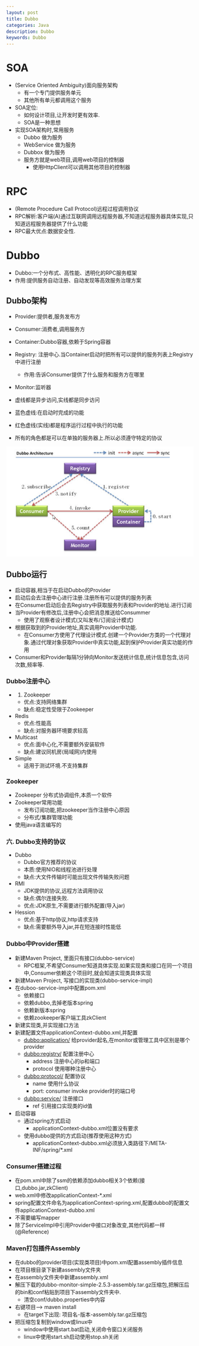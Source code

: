 ```yaml
---
layout: post
title: Dubbo
categories: Java
description: Dubbo
keywords: Dubbo
---
```


# SOA
- (Service Oriented Ambiguity)面向服务架构
    - 有一个专门提供服务单元
    - 其他所有单元都调用这个服务
- SOA定位:
    - 如何设计项目,让开发时更有效率.
    - SOA是一种思想
- 实现SOA架构时,常用服务
    - Dubbo 做为服务
    - WebService 做为服务
    - Dubbox 做为服务
    - 服务方就是web项目,调用web项目的控制器
        - 使用HttpClient可以调用其他项目的控制器


# RPC
- (Remote Procedure Call Protocol)远程过程调用协议
- RPC解析:客户端(A)通过互联网调用远程服务器,不知道远程服务器具体实现,只知道远程服务器提供了什么功能
- RPC最大优点:数据安全性.

# Dubbo
- Dubbo:一个分布式、高性能、透明化的RPC服务框架
- 作用:提供服务自动注册、自动发现等高效服务治理方案

## Dubbo架构
- Provider:提供者,服务发布方
- Consumer:消费者,调用服务方
- Container:Dubbo容器,依赖于Spring容器
- Registry: 注册中心.当Container启动时把所有可以提供的服务列表上Registry中进行注册
    - 作用:告诉Consumer提供了什么服务和服务方在哪里
- Monitor:监听器

- 虚线都是异步访问,实线都是同步访问
- 蓝色虚线:在启动时完成的功能
- 红色虚线(实线)都是程序运行过程中执行的功能
- 所有的角色都是可以在单独的服务器上.所以必须遵守特定的协议

![Dubbo-architecture.png](/images/java/Dubbo-architecture.png)

## Dubbo运行
- 启动容器,相当于在启动Dubbo的Provider
- 启动后会去注册中心进行注册.注册所有可以提供的服务列表
- 在Consumer启动后会去Registry中获取服务列表和Provider的地址.进行订阅
- 当Provider有修改后,注册中心会把消息推送给Consummer
    - 使用了观察者设计模式(又叫发布/订阅设计模式)
- 根据获取到的Provider地址,真实调用Provider中功能.
    - 在Consumer方使用了代理设计模式.创建一个Provider方类的一个代理对象.通过代理对象获取Provider中真实功能,起到保护Provider真实功能的作用
- Consumer和Provider每隔1分钟向Monitor发送统计信息,统计信息包含,访问次数,频率等.

### Dubbo注册中心
- 1. Zookeeper
    - 优点:支持网络集群
    - 缺点:稳定性受限于Zookeeper
- Redis 
    - 优点:性能高
    - 缺点:对服务器环境要求较高
- Multicast
    - 优点:面中心化,不需要额外安装软件
    - 缺点:建议同机房(局域网)内使用
- Simple
    - 适用于测试环境.不支持集群

### Zookeeper
- Zookeeper 分布式协调组件,本质一个软件
- Zookeeper常用功能
    - 发布订阅功能,把zookeeper当作注册中心原因
    - 分布式/集群管理功能
- 使用java语言编写的

### 六. Dubbo支持的协议
- Dubbo
    - Dubbo官方推荐的协议
    - 本质:使用NIO和线程池进行处理
    - 缺点:大文件传输时可能出现文件传输失败问题
- RMI
    - JDK提供的协议,远程方法调用协议
    - 缺点:偶尔连接失败.
    - 优点:JDK原生,不需要进行额外配置(导入jar)
- Hession
    - 优点:基于http协议,http请求支持
    - 缺点:需要额外导入jar,并在短连接时性能低

### Dubbo中Provider搭建
- 新建Maven Project, 里面只有接口(dubbo-service)
    - RPC框架,不希望Consumer知道具体实现.如果实现类和接口在同一个项目中,Consumer依赖这个项目时,就会知道实现类具体实现
- 新建Maven Project, 写接口的实现类(dubbo-service-impl)
- 在duboo-service-impl中配置pom.xml
    - 依赖接口
    - 依赖dubbo,去掉老版本spring
    - 依赖新版本spring
    - 依赖zookeeper客户端工具zkClient
- 新建实现类,并实现接口方法
- 新建配置文件applicationContext-dubbo.xml,并配置
    - <dubbo:application/> 给provider起名,在monitor或管理工具中区别是哪个provider
    - <dubbo:registry/> 配置注册中心
        - address   注册中心的ip和端口
        - protocol  使用哪种注册中心
    - <dubbo:protocol/> 配置协议
        - name 使用什么协议
        - port: consumer invoke provider时的端口号
    - <dubbo:service/> 注册接口
        - ref 引用接口实现类<bean>的id值
- 启动容器
    - 通过spring方式启动
        - applicationContext-dubbo.xml位置没有要求
    - 使用dubbo提供的方式启动(推荐使用这种方式)
        - applicationContext-dubbo.xml必须放入类路径下/META-INF/spring/\*.xml

### Consumer搭建过程
- 在pom.xml中除了ssm的依赖添加dubbo相关3个依赖(接口,dubbo.jar,zkClient)
- web.xml中修改<init-value>applicationContext-\*.xml
- spring配置文件命名为applicationContext-spring.xml,配置dubbo的配置文件applicationContext-dubbo.xml
- 不需要编写mapper
- 除了ServiceImpl中引用Provider中接口对象改变,其他代码都一样 (@Reference)


### Maven打包插件Assembly
- 在dubbo的provider项目(实现类项目)中pom.xml配置assembly插件信息
- 在项目根目录下新建assembly文件夹
- 在assembly文件夹中新建assembly.xml
- 解压下载的dubbo-monitor-simple-2.5.3-assembly.tar.gz压缩包,把解压后的bin和conf粘贴到项目下assembly文件夹中.
    - 清空conf/dubbo.properties中内容
- 右键项目--> maven install 
    - 在target下出现: 项目名-版本-assembly.tar.gz压缩包
- 把压缩包复制到window或linux中
    - window中使用start.bat启动,关闭命令窗口关闭服务
    - linux中使用start.sh启动使用stop.sh关闭



